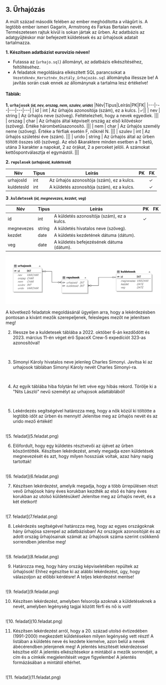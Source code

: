 ## 3. Űrhajózás 

A múlt század második felében az ember meghódította a világűrt is. A legtöbb ember ismeri Gagarin, Armstrong és Farkas Bertalan nevét. Természetesen rajtuk kívül is sokan jártak az űrben. Az adatbázis az adatgyűjtéskor már befejezett küldetések és az űrhajósok adatait tartalmazza.

**1. Készítsen adatbázist eurovizio néven!**

- Futassa az (`urhajo.sql`) állományt, az adatbázis elkészítéséhez, feltöltéséhez.
- A feladatok megoldására elkészített SQL parancsokat a `Vezetéknév_Kersztnév_Osztály_űrhajozás.sql` állományba illessze be! A javítás során csak ennek az állománynak a tartalma lesz értékelve!

#### Táblák:

**1. `urhajosok` <small>(*id, nev, orszag, nem, szulev, urido*)</small>**
|Név|Típus|Leírás|PK|FK|
|---|---|---|---|---|
| id | int | Az űrhajós azonosítója (szám), ez a kulcs. |✓||
| nev | string | Az űrhajós neve (szöveg). Feltételezheti, hogy a nevek egyediek. |||
| orszag | char | Az űrhajós által képviselt ország az első kilövéskor (szöveg). Értéke hárombetűsazonosító. |||
| nem | char | Az űrhajós személy neme (szöveg). Értéke a férfiak esetén F, nőknél N. |||
| szulev | int | Az űrhajós születési éve (szám). |||
| urido | string | Az űrhajós által az űrben töltött összes idő (szöveg). Az első &karaktere minden esetben a T betű, utána 3 karakter a napokat, 2 az órákat, 2 a perceket jelöli. A számokat kettőspontválasztja el egymástól. |||


**2. `repulesek` <small>(*urhajosid, kuldetesid*)</small>**


|Név|Típus|Leírás|PK|FK|
|---|---|---|---|---|
| urhajosId | int | Az űrhajós azonosítója (szám), ez a kulcs. ||✓|
| kuldetesId | int | A küldetés azonosítója (szám), ez a kulcs.  ||✓|

**3 .`kuldetesek` <small>(*id, megnevezes, kezdet, veg*)</small>**

|Név|Típus|Leírás|PK|FK|
|---|---|---|---|---|
| id | int | A küldetés azonosítója (szám), ez a kulcs. |✓||
| megnevezes | string | A küldetés hivatalos neve (szöveg). |||
| kezdet | date | A küldetés kezdetének dátuma (dátum). |||
| veg | date | A küldetés befejezésének dátuma (dátum). |||

![Kép a kapcsolatokról](diagram.png)
  
A következő feladatok megoldásánál ügyeljen arra, hogy a lekérdezésben pontosan a kívánt mezők szerepeljenek,
felesleges mezőt ne jelenítsen meg!
<br>

2. Illessze be a kuldetesek táblába a 2022. október 6-án kezdődött és 2023. március 11-én véget érő SpaceX Crew-5 expedíciót 323-as azonosítóval!
<br>

3. Simonyi Károly hivatalos neve jelenleg Charles Simonyi. Javítsa ki az urhajosok táblában Simonyi Károly nevét Charles Simonyi-ra.
<br>

4. Az egyik táblába hiba folytán fel lett véve egy hibás rekord. Törölje ki a "Nits László" nevű személyt az urhajosok adattáblából!
<br>

5. Lekérdezés segítségével határozza meg, hogy a nők közül ki töltötte a legtöbb időt az űrben
és mennyit! Jelenítse meg az űrhajós nevét és az urido mező értékét! 
<br>
![5. feladat](5.feladat.png)
<br>

6. Előfordult, hogy egy küldetés résztvevői az újévet az űrben köszöntötték. Készítsen
lekérdezést, amely megadja ezen küldetések megnevezését és azt, hogy milyen hosszúak
voltak, azaz hány napig tartottak! 
<br>
![6. feladat](6.feladat.png)
<br>

7. Készítsen lekérdezést, amelyik megadja, hogy a több űrrepülésen részt vevő űrhajósok hány
éves korukban kezdték az első és hány éves korukban az utolsó küldetésüket! Jelenítse meg
az űrhajós nevét, és a két életkort!
<br>
![7. feladat](7.feladat.png)
<br>

8. Lekérdezés segítségével határozza meg, hogy az egyes országoknak hány űrhajósa szerepel
az adatbázisban! Az országok azonosítóját és az adott ország űrhajósainak számát
az űrhajósok száma szerint csökkenő sorrendben jelenítse meg!
<br>
![8. feladat](8.feladat.png)
<br>

9. Határozza meg, hogy hány ország képviseletében repültek az űrhajósok! Ehhez egészítse ki
az alábbi lekérdezést, úgy, hogy válaszoljon az előbbi kérdésre! A teljes lekérdezést mentse!
<br>
![9. feladat](9.feladat.png)
<br>

10.   Készítsen lekérdezést, amelyben felsorolja azoknak a küldetéseknek a nevét, amelyben
legénység tagjai között férfi és nő is volt!
<br>
![10. feladat](10.feladat.png)
<br>

11.   Készítsen lekérdezést arról, hogy a 20. század utolsó évtizedében (1991-2000) megkezdett
küldetéseken milyen legénység vett részt! A listában a küldetés neve és kezdete kiemelve,
azon belül a nevek ábécérendben jelenjenek meg! A jelentés készítését lekérdezéssel
készítse elő! A jelentés elkészítésekor a mintából a mezők sorrendjét, a cím és a címkék
megjelenítését vegye figyelembe! A jelentés formázásában a mintától eltérhet. 
<br>
![11. feladat](11.feladat.png)
<br>
